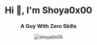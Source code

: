 <h1 align="center">Hi 👋, I'm Shoya0x00</h1>
<h3 align="center">A Guy With Zero Skills</h3>
<div align="center"><img align="center" src="https://github-readme-stats.vercel.app/api?username=shoya0x00&show_icons=true&locale=en&theme=transparent&hide_border=true" alt="shoya0x00" /></div>
